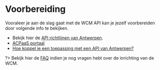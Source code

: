 # Voorbereiding

Vooraleer je aan de slag gaat met de WCM API kan je jezelf voorbereiden door volgende info te bekijken. 

* Bekijk hier de [API richtlijnen van Antwerpen](https://antwerp-api.digipolis.be/#/).
* [ACPaaS portaal](https://acpaas.digipolis.be/)
* [Hoe koppel je een toepassing met een API van Antwerpen?](https://acpaas.digipolis.be/nl/docs/koppelen-met-api)

?> Bekijk hier de [FAQ](/wcmv4/content/troubleshooting) indien je nog vragen hebt over de inrichting van de WCM.